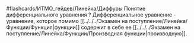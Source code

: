 #flashcards/ИТМО_гейдев/Линейка/Диффуры
Понятие дифференциального уравнения
?
Дифференциальное уравнение - уравнение, которое помимо [[../../../Экзамен на поступление/Линейка/Функции/Функция|функции]] содержит в себе ее [[../../../Экзамен на поступление/Линейка/Функции/Производная функции|производную]].
